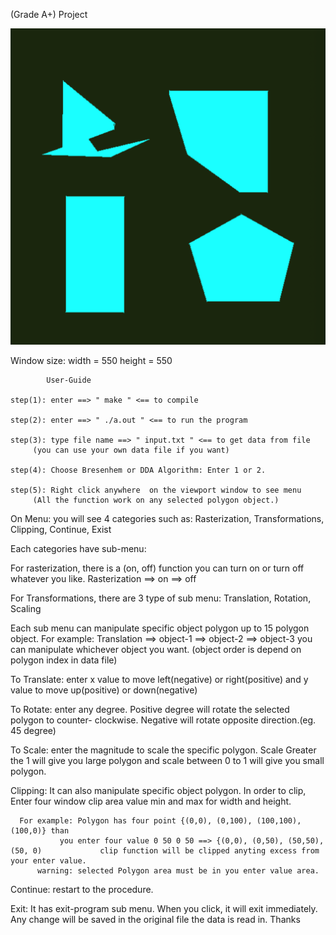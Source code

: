 (Grade A+) Project

![alt text](image.png)


Window size: 
	width = 550
	height = 550
			
			
			User-Guide
 
	step(1): enter ==> " make " <== to compile

	step(2): enter ==> " ./a.out " <== to run the program

	step(3): type file name ==> " input.txt " <== to get data from file 
		 (you can use your own data file if you want)

	step(4): Choose Bresenhem or DDA Algorithm: Enter 1 or 2. 

	step(5): Right click anywhere  on the viewport window to see menu 
		 (All the function work on any selected polygon object.)
		 
		 

On Menu: you will see 4 categories such as: Rasterization, 
					    Transformations, 
					    Clipping,
					    Continue, 
					    Exist

Each categories have sub-menu:

For rasterization, there is a (on, off) function you can turn on or turn off whatever you like.
	Rasterization 	==> on
	      		==> off 

For Transformations, there are 3 type of sub menu: Translation, Rotation, Scaling

Each sub menu can manipulate specific object polygon up to 15 polygon object.
	For example: Translation ==> object-1
				 ==> object-2
				 ==> object-3
you can manipulate whichever object you want. (object order is depend on polygon index in data file)

To Translate: enter x value to move left(negative) or right(positive) and 
		    y value to move up(positive) or down(negative)

To Rotate: enter any degree. Positive degree will rotate the selected polygon to counter-		       clockwise. Negative will rotate opposite direction.(eg. 45 degree)

To Scale: enter the magnitude to scale the specific polygon. Scale Greater the 1 will give 	  you large polygon and scale between 0 to 1 will give you small polygon.  

Clipping: It can also manipulate specific object polygon. In order to clip,
	  Enter four window clip area value min and max for width and height.

	  For example: Polygon has four point {(0,0), (0,100), (100,100), (100,0)} than
		       you enter four value 0 50 0 50 ==> {(0,0), (0,50), (50,50), (50, 0)		       clip function will be clipped anyting excess from your enter value.
          warning: selected Polygon area must be in you enter value area.
Continue: restart to the procedure.

Exit: It has exit-program sub menu. When you click, it will exit immediately. Any change will be saved in the original file the data is read in. Thanks


